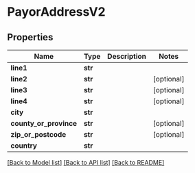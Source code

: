 # PayorAddressV2

## Properties
Name | Type | Description | Notes
------------ | ------------- | ------------- | -------------
**line1** | **str** |  | 
**line2** | **str** |  | [optional] 
**line3** | **str** |  | [optional] 
**line4** | **str** |  | [optional] 
**city** | **str** |  | 
**county_or_province** | **str** |  | [optional] 
**zip_or_postcode** | **str** |  | [optional] 
**country** | **str** |  | 

[[Back to Model list]](../README.md#documentation-for-models) [[Back to API list]](../README.md#documentation-for-api-endpoints) [[Back to README]](../README.md)


